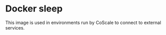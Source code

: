 # Docker sleep

This image is used in environments run by CoScale to connect to external services. 
